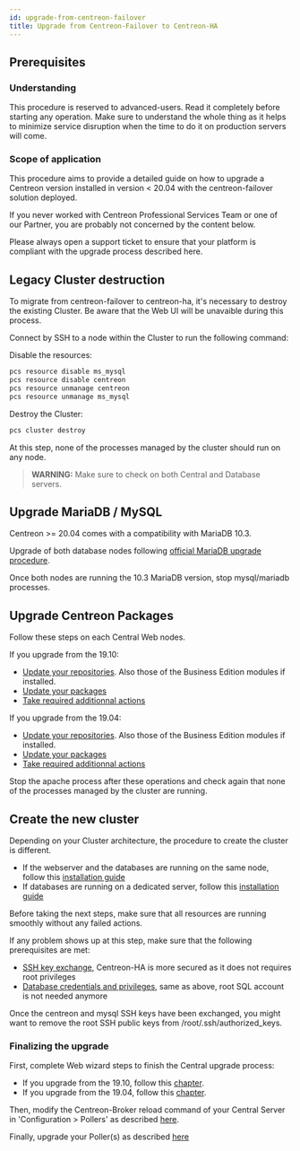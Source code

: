 ```yaml
---
id: upgrade-from-centreon-failover
title: Upgrade from Centreon-Failover to Centreon-HA
---
```


## Prerequisites

### Understanding

This procedure is reserved to advanced-users. Read it completely before starting any operation.
Make sure to understand the whole thing as it helps to minimize service disruption when
the time to do it on production servers will come.

### Scope of application

This procedure aims to provide a detailed guide on how to upgrade a Centreon version installed in version < 20.04 with
the centreon-failover solution deployed.

If you never worked with Centreon Professional Services Team or one of our Partner, you are probably not concerned by the content
below.

Please always open a support ticket to ensure that your platform is compliant with the upgrade process described here.

## Legacy Cluster destruction

To migrate from centreon-failover to centreon-ha, it's necessary to destroy the existing Cluster. Be aware that the
Web UI will be unavaible during this process.

Connect by SSH to a node within the Cluster to run the following command:

Disable the resources:

```bash
pcs resource disable ms_mysql
pcs resource disable centreon
pcs resource unmanage centreon
pcs resource unmanage ms_mysql
```

Destroy the Cluster:

```bash
pcs cluster destroy
```

At this step, none of the processes managed by the cluster should run on any node.

> **WARNING:** Make sure to check on both Central and Database servers.

## Upgrade MariaDB / MySQL

Centreon >= 20.04 comes with a compatibility with MariaDB 10.3.

Upgrade of both database nodes following [official MariaDB upgrade procedure](../../upgrade/upgrade-from-19-10#upgrade-mariadb-server).

Once both nodes are running the 10.3 MariaDB version, stop mysql/mariadb processes.

## Upgrade Centreon Packages

Follow these steps on each Central Web nodes.

If you upgrade from the 19.10:
* [Update your repositories](../../upgrade/upgrade-from-19-10#update-the-centreon-repository). Also those of the Business Edition modules if installed.
* [Update your packages](../../upgrade/upgrade-from-19-10#upgrade-the-centreon-solution)
* [Take required additionnal actions](../../upgrade/upgrade-from-19-10#additional-actions)

If you upgrade from the 19.04:
* [Update your repositories](../../upgrade/upgrade-from-19-04#update-the-centreon-repository). Also those of the Business Edition modules if installed.
* [Update your packages](../../upgrade/upgrade-from-19-04#upgrade-the-centreon-solution)
* [Take required additionnal actions](../../upgrade/upgrade-from-19-04#additional-actions)

Stop the apache process after these operations and check again that none of the
processes managed by the cluster are running.

## Create the new cluster

Depending on your Cluster architecture, the procedure to create the cluster is different.
* If the webserver and the databases are running on the same node, follow this [installation guide](installation-2-nodes#setting-up-the-centreon-cluster)
* If databases are running on a dedicated server, follow this [installation guide](installation-4-nodes#setting-up-the-centreon-cluster)

Before taking the next steps, make sure that all resources are running smoothly without any failed actions.

If any problem shows up at this step, make sure that the following prerequisites are met:
* [SSH key exchange](installation-2-nodes#ssh-keys-exchange), Centreon-HA is more secured as it does not requires root privileges
* [Database credentials and privileges](installation-2-nodes#creating-the-centreon-mariadb-account), same as above, root SQL account is not needed anymore

Once the centreon and mysql SSH keys have been exchanged, you might want to remove the root SSH public keys from /root/.ssh/authorized_keys.

### Finalizing the upgrade

First, complete Web wizard steps to finish the Central upgrade process:
* If you upgrade from the 19.10, follow this [chapter](../../upgrade/upgrade-from-19-10#finalizing-the-upgrade).
* If you upgrade from the 19.04, follow this [chapter](../../upgrade/upgrade-from-19-04#finalizing-the-upgrade).

Then, modify the Centreon-Broker reload command of your Central Server in 'Configuration > Pollers' as described [here](installation-2-nodes#customizing-poller-reload-command).

Finally, upgrade your Poller(s) as described [here](../../upgrade/upgrade-from-19-04#upgrade-the-poller)
